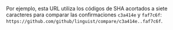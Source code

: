 Por ejemplo, esta URL utiliza los códigos de SHA acortados a siete caracteres para comparar las confirmaciones `c3a414e` y `faf7c6f`: `https://github.com/github/linguist/compare/c3a414e..faf7c6f`.
